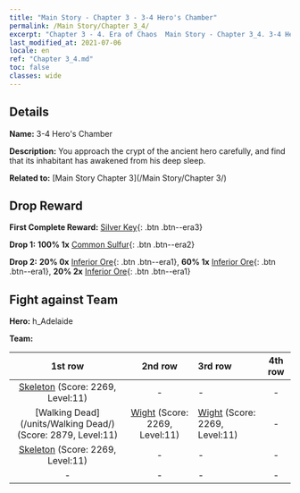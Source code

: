```yaml
---
title: "Main Story - Chapter 3 - 3-4 Hero's Chamber"
permalink: /Main Story/Chapter 3_4/
excerpt: "Chapter 3 - 4. Era of Chaos  Main Story - Chapter 3_4. 3-4 Hero's Chamber"
last_modified_at: 2021-07-06
locale: en
ref: "Chapter 3_4.md"
toc: false
classes: wide
---
```


## Details

 **Name:** 3-4 Hero's Chamber

 **Description:** You approach the crypt of the ancient hero carefully, and find that its inhabitant has awakened from his deep sleep.

 **Related to:** [Main Story Chapter 3](/Main Story/Chapter 3/)

## Drop Reward

 **First Complete Reward:** [Silver Key](/Items/con_693/){: .btn .btn--era3}

 **Drop 1:** **100% 1x** [Common Sulfur](/Items/mat_9/){: .btn .btn--era2}

 **Drop 2:** **20% 0x** [Inferior Ore](/Items/mat_1/){: .btn .btn--era1}, **60% 1x** [Inferior Ore](/Items/mat_1/){: .btn .btn--era1}, **20% 2x** [Inferior Ore](/Items/mat_1/){: .btn .btn--era1}


## Fight against Team
 **Hero:** h_Adelaide

 **Team:**


  | 1st row | 2nd row | 3rd row | 4th row |
  |:----:|:----:|:----|:----:|
  | [Skeleton](/units/Skeleton/) (Score: 2269, Level:11)  | - | - | - |
  | [Walking Dead](/units/Walking Dead/) (Score: 2879, Level:11)  | [Wight](/units/Wight/) (Score: 2269, Level:11)  | [Wight](/units/Wight/) (Score: 2269, Level:11)  | - |
  | [Skeleton](/units/Skeleton/) (Score: 2269, Level:11)  | - | - | - |
  | - | - | - | - |


